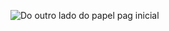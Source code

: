 ![Do outro lado do papel pag inicial](https://github.com/user-attachments/assets/579ec885-017a-45b4-8e6d-8f83f0645f96)
